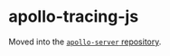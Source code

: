 # apollo-tracing-js

Moved into the [`apollo-server` repository](https://github.com/apollographql/apollo-server/tree/master/packages/apollo-tracing).
